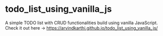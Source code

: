 # todo_list_using_vanilla_js
A simple TODO list with CRUD functionalities build using vanilla JavaScript.
Check it out here -> https://arvindkarthi.github.io/todo_list_using_vanilla_js/
